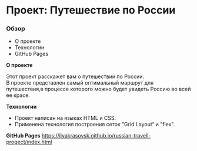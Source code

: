 # Проект: Путешествие по России

### Обзор
* О проекте  
* Технологии
* GitHub Pages  

**О проекте**

Этот проект расскажет вам о путешествии по России.  
В проекте представлен самый оптимальный маршрут для путешествия,в процессе которого можно будет увидеть Россию во всей ее красе.  

**Технологии**

* Проект написан на языках HTML и CSS.  
* Применена технология построения сеток ”Grid Layout“ и "flex".  

**GitHub Pages**
https://ilyakrasovsk.github.io/russian-travell-progect/index.html
